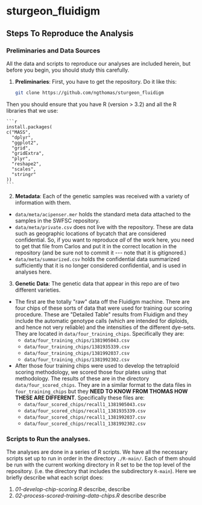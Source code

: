 # sturgeon_fluidigm


## Steps To Reproduce the Analysis

### Preliminaries and Data Sources
All the data and scripts to reproduce our analyses are included herein, but
before you begin, you should study this carefully.

1. __Preliminaries__: First, you have to get the repository.  Do it like this:

    ```sh
    git clone https://github.com/ngthomas/sturgeon_fluidigm
    ```
  
  Then you should ensure that you have R (version > 3.2) and all the R libraries that we use:
  
    ```r
    install.packages(
    c("MASS", 
      "dplyr", 
      "ggplot2", 
      "grid", 
      "gridExtra", 
      "plyr", 
      "reshape2", 
      "scales", 
      "stringr"
    ))
    ```
    
2. __Metadata__: Each of the genetic samples was received with a variety of information with them.
  * `data/meta/acipenser.mer` holds the standard meta data attached to the samples in the SWFSC repository.
  * `data/meta/private.csv` does not live with the repository.  These are data such as geographic locations of bycatch that are considered confidential.  So, if you want to reproduce _all_ of the work here, you need to get that file from Carlos and put it in the correct location in the repository (and be sure not to commit  it --- note that it is gitignored.)
  * `data/meta/summarized.csv` holds the confidential data summarized sufficiently that it is no longer considered confidential, and is used in analyses here.
3. __Genetic Data__: The genetic data that appear in this repo are of two different varieties.  
  * The first are the totally "raw" data off the Fluidigm machine.  There are four chips of these sorts of data that were used for training our scoring procedure. These are "Detailed Table" results from Fluidigm and they include the automatic genotype calls (which are intended for diploids, and hence not very reliable) and the intensities of the different dye-sets. They are located in `data/four_training_chips`.  Specifically they are:
    - `data/four_training_chips/1381905043.csv`
    - `data/four_training_chips/1381935339.csv`
    - `data/four_training_chips/1381992037.csv`
    - `data/four_training_chips/1381992302.csv`
  * After those four training chips were used to develop the tetraploid scoring methodology, we scored those four plates using that methodology.  The results of these are in the directory `data/four_scored_chips`.  They are in a similar format to the data files in `four_training_chips` but they __NEED TO KNOW FROM THOMAS HOW THESE ARE DIFFERENT__.  Specifically these files are:
    - `data/four_scored_chips/recall1_1381905043.csv`
    - `data/four_scored_chips/recall1_1381935339.csv`
    - `data/four_scored_chips/recall1_1381992037.csv`
    - `data/four_scored_chips/recall1_1381992302.csv`


### Scripts to Run the analyses.

The analyses are done in a series of R scripts.  We have all the necessary scripts set up to run in 
order in the directory `./R-main/`.  Each of them should be run with the current
working directory in R set to be the top level of the repository. (i.e. the directory
that includes the subdirectory `R-main`). Here we briefly describe what each script does:

1. _01-develop-chip-scoring.R_  describe, describe
2. _02-process-scored-training-data-chips.R_ describe describe
